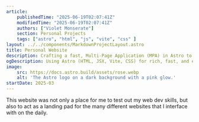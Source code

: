 ```yaml
---
article: 
    publishedTime: "2025-06-19T02:07:41Z"
    modifiedTime: "2025-06-19T02:07:41Z"
    authors: ["Violet Monserate"]
    section: Personal Projects
    tags: ["astro", "html", "js", "vite", "css" ]
layout: ../../components/MarkdownProjectLayout.astro
title: Personal Website
description: Crafting a fast, Multi-Page Application (MPA) in Astro to host personal information and publish projects
ogDescription: Using Astro (HTML, JSX, Vite, CSS) for rich, fast, and efficient Multi-Page Application (MPA), crafting Astro components from scratch to streamline publishing.
image:
    src: https://docs.astro.build/assets/rose.webp
    alt: 'The Astro logo on a dark background with a pink glow.'
startDate: 2025-03
---
```

This website was not only a place for me to test out my web dev skills, but also to act as a landing pad for the many different websites that I interface with on the daily. 